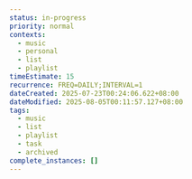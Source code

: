 ```yaml
---
status: in-progress
priority: normal
contexts:
  - music
  - personal
  - list
  - playlist
timeEstimate: 15
recurrence: FREQ=DAILY;INTERVAL=1
dateCreated: 2025-07-23T00:24:06.622+08:00
dateModified: 2025-08-05T00:11:57.127+08:00
tags:
  - music
  - list
  - playlist
  - task
  - archived
complete_instances: []
---
```


